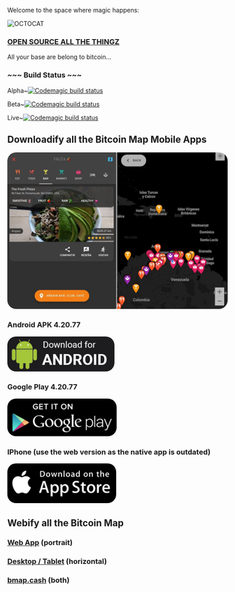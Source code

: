 <link rel="stylesheet" type="text/css" href="style.css">

Welcome to the space where magic happens:

![OCTOCAT](<https://user-images.githubusercontent.com/30203863/71215319-517d2a80-22af-11ea-9ca8-206a2162c1cb.png> "OCTOCAT")

### [OPEN SOURCE ALL THE THINGZ ](https://github.com/therealbitcoinclub)

All your base are belong to bitcoin...

### ~~~ Build Status ~~~
Alpha~[![Codemagic build status](https://api.codemagic.io/apps/61b1eda95f52b59508c82d31/62337b5a854b726637a51e5c/status_badge.svg)](https://codemagic.io/apps/61b1eda95f52b59508c82d31/62337b5a854b726637a51e5c/latest_build)

Beta~[![Codemagic build status](https://api.codemagic.io/apps/61b1eda95f52b59508c82d31/623370b5a41ae2b8799136d5/status_badge.svg)](https://codemagic.io/apps/61b1eda95f52b59508c82d31/623370b5a41ae2b8799136d5/latest_build)

Live~[![Codemagic build status](https://api.codemagic.io/apps/61b1eda95f52b59508c82d31/61b1eda95f52b59508c82d30/status_badge.svg)](https://codemagic.io/apps/61b1eda95f52b59508c82d31/61b1eda95f52b59508c82d30/latest_build)

## Downloadify all the Bitcoin Map Mobile Apps

<img style="border-radius:20px" src="/preview-bitcoin-map.png" title="Preview Bitcoin Map" alt="Preview Bmap" />

### Android APK 4.20.77

<a target="_blank" href="https://github.com/theRealBitcoinClub/flutter_coinector/releases/tag/public" title="Android APK Download">
  <img style="border-radius:20px" alt="Android APK Download"
       title="Android APK Download"
       src="https://github.com/theRealBitcoinClub/therealbitcoinclub.github.io/raw/6460d5061b098532b4f81751c0a039b7a6926708/android-apk-download.png"
  />
</a>

### Google Play 4.20.77

<a target="_blank" href="https://play.google.com/store/apps/details?id=cash.bitcoinmap.coinector" title="Google Play Download">
  <img style="border-radius:20px" alt="Google Play Download"
       title="Google Play Download"
       src="https://github.com/theRealBitcoinClub/therealbitcoinclub.github.io/raw/master/app-download-playstore.png"
  />
</a>

### IPhone (use the web version as the native app is outdated)

<a href="http://coinector.app" target="_blank" title="IPhone App">
  <img style="border-radius:20px" alt="IPhone App"
       title="IPhone App"
       src="https://github.com/theRealBitcoinClub/therealbitcoinclub.github.io/raw/master/app-download-iphone.png"
  />
</a>

## Webify all the Bitcoin Map

### [Web App](http://coinector.app) (portrait)

### [Desktop / Tablet](http://bmap.app) (horizontal)

### [bmap.cash](http://bitcoinmap.cash) (both)